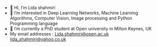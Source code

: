 - 👋 Hi, I’m Lida shahmiri
- 👀 I’m interested in Deep Learning Networks, Machine Learning Algorithms, Computer Vision, Image processing and Python Programming language 
- 🌱 I’m currently a PhD student at Open university in Milton Keynes, UK
-  My email addresses :
Lida.shahmiri@open.ac.uk
lida_shahmiri@yahoo.co.uk

